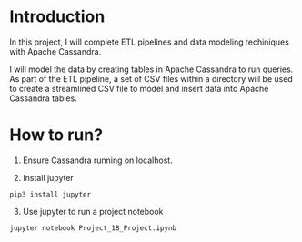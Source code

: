 # Introduction
In this project, I will complete ETL pipelines and data modeling techiniques with Apache Cassandra. 

I will model the data by creating tables in Apache Cassandra to run queries. As part of the ETL pipeline, a set of CSV files within a directory will be used to create a streamlined CSV file to model and insert data into Apache Cassandra tables.

# How to run? 

1) Ensure Cassandra running on localhost.

2) Install jupyter

`pip3 install jupyter`

3) Use jupyter to run a project notebook

`jupyter notebook Project_1B_Project.ipynb` 


